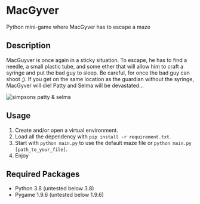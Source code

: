 # MacGyver
Python mini-game where MacGyver has to escape a maze

## Description

MacGuyver is once again in a sticky situation. 
To escape, he has to find a needle, a small plastic tube, and some ether that will allow him to craft a syringe and put the bad guy to sleep.
Be careful, for once the bad guy can shoot ;). If you get on the same location as the guardian without the syringe, MacGyver will die! Patty and Selma will be devastated...

![simpsons patty & selma](https://www.throwbacks.com/content/images/2017/01/2201685994-3.gif)

## Usage
1. Create and/or open a virtual environment.
1. Load all the dependency with `pip install -r requirement.txt`.
1. Start with `python main.py` to use the default maze file or `python main.py [path_to_your_file]`.
1. Enjoy

## Required Packages
* Python 3.8 (untested below 3.8)
* Pygame 1.9.6 (untested below 1.9.6)
